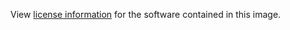 View [license information](https://raw.githubusercontent.com/nginx/unit/master/LICENSE) for the software contained in this image.
